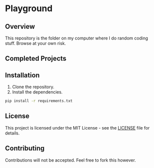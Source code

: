 # Playground

## Overview

This repository is the folder on my computer where I do random coding stuff. Browse at your own risk.

## Completed Projects

## Installation

1. Clone the repository.
2. Install the dependencies.

```bash
pip install -r requirements.txt
```

## License

This project is licensed under the MIT License - see the [LICENSE](LICENSE) file for details.

## Contributing

Contributions will not be accepted. Feel free to fork this however.
